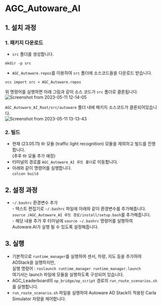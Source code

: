 # AGC_Autoware_AI  
## <b>1. 설치 과정</b>
### <b>1. 패키지 다운로드</b>
- `src` 폴더를 생성합니다.  
```shell
mkdir -p src
```
- `AGC_Autoware.repos`를 이용하여 `src` 폴더에  소스코드들을 다운로드 받습니다.  
```shell
vcs import src < AGC_Autoware.repos
```  
위 명령어를 실행하면 아래 그림과 같이 소스 코드가 `src` 폴더로 클론됩니다.  
![Screenshot from 2023-05-11 12-14-05](https://github.com/jswoo0615/AGC_Packages/assets/128343128/8cfe5af8-e956-4f9b-9a1c-b039b9a5e948)

`AGC_Autoware_AI_Root/src/autoware` 폴더 내에 패키지 소스코드가 클론되어있습니다.  
![Screenshot from 2023-05-11 13-13-43](https://github.com/jswoo0615/AGC_Packages/assets/128343128/791264d0-885c-4969-b473-94a20cdc2738)


### <b>2. 빌드</b>
- 현재 (23.05.11) tlr 모듈 (traffic light recognition) 모듈을 제외하고 빌드를 진행합니다.  
  (추후 tlr 모듈 추가 예정)
- 터미널의 경로를 `AGC_Autoware_AI 루트 폴더`로 이동합니다.  
- 아래와 같이 명령어를 실행합니다.  
`colcon build`

## <b>2. 설정 과정</b>
- `~/.bashrc` 환경변수 추가  
<t> - 텍스트 편집기로 `~/.bashrc` 파일에 아래와 같이 환경변수를 추가해줍니다.  
<t> `source /AGC_Autoware_AI 루트 경로/install/setup.bash`를 추가해줍니다.  
<t> - 해당 내용 추가 후 터미널에 `source ~/.bashrc` 명령어를 실행하여 Autoware.AI가 실행 될 수 있도록 설정해줍니다.  

## <b>3. 실행</b>
- 기본적으로 `runtime_manager`를 실행하여 센서, 차량, 지도 등을 추가하여 ADStack을 실행하지만,  
<t> 실행 명령어 : `roslaunch runtime_manager runtime_manager.launch`  
<t> 여기서는 launch 파일에 모듈을 실행하도록 구성되어 있습니다.  
- AGC_Leaderboard의 `op_bridge/op_script` 경로의 `run_route_scenarios.sh`를 실행합니다.  
- `run_route_scenario.sh` 파일을 실행하여 Autoware AD Stack이 적용된 Carla Simulator 차량을 제어합니다.
